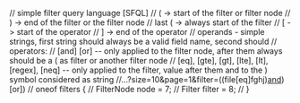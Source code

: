   // simple filter query language [SFQL]
  // ( -> start of the filter or filter node
  // ) -> end of the filter or the filter node
  // last ( -> always start of the filter
  // [ -> start of the operator
  // ] -> end of the operator
  // operands - simple strings, first string should always be a valid field name, second should
  // operators:
  // [and] [or] -- only applied to the filter node, after them always should be a ( as filter or another filter node
  // [eq], [gte], [gt], [lte], [lt], [regex], [neq] -- only applied to the filter, value after them and to the ) symbol considered as string
  //...?size=10&page=1&filter=((file[eq]fghj)[and](name[eq]yehor))[or])
//  oneof filters {
//    FilterNode node = 7;
//    Filter filter = 8;
//  }
